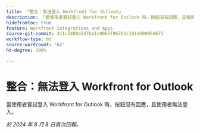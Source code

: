 ```yaml
---
title: 「整合：無法登入 Workfront for Outlook」
description: 「當使用者嘗試登入 Workfront for Outlook 時，按鈕沒有回應，且使用者無法登入。」
hidefromtoc: true
feature: Workfront Integrations and Apps
source-git-commit: 411c1488a5d7ba1c0065f96763c191d609059675
workflow-type: ht
source-wordcount: '62'
ht-degree: 100%

---
```



# 整合：無法登入 Workfront for Outlook

當使用者嘗試登入 Workfront for Outlook 時，按鈕沒有回應，且使用者無法登入。

_於 2024 年 8 月 8 日首次回報。_
